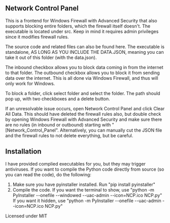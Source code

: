 ## Network Control Panel

This is a frontend for Windows Firewall with Advanced Security that also supports blocking entire folders, which the firewall itself doesn't.
The executable is located under src. Keep in mind it requires admin privileges since it modifies firewall rules.

The source code and related files can also be found here. The executable is standalone, AS LONG AS YOU INCLUDE THE DATA.JSON, meaning you can take it out of this folder (with the data.json).

The inbound checkbox allows you to block data coming in from the internet to that folder. The outbound checkbox allows you to block it from sending data over the internet. This is all done via Windows Firewall, and thus will only work for Windows.

To block a folder, click select folder and select the folder. The path should pop up, with two checkboxes and a delete button.

If an unresolvable issue occurs, open Network Control Panel and click Clear All Data. This should have deleted the firewall rules also, but double check by opening Windows Firewall with Advanced Security and make sure there are no rules (in inbound or outbound) starting with "[Network_Control_Panel". Alternatively, you can manually cut the JSON file and the firewall rules to not delete everything, but be careful.

## Installation

I have provided complied executables for you, but they may trigger antiviruses. If you want to compile the Python code directly from source (so you can read the code), do the following:

1. Make sure you have pyinstaller installed. Run "pip install pyinstaller"
2. Compile the code. If you want the terminal to show, use "python -m PyInstaller --onefile --windowed --uac-admin --icon=NCP.ico NCP.py" If you want it hidden, use "python -m PyInstaller --onefile --uac-admin --icon=NCP.ico NCP.py"

Licensed under MIT


